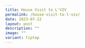 ```yaml
---
title: House Visit to L'VIV
permalink: /house-visit-to-l-viv/
date: 2023-07-22
layout: post
description: ""
image: ""
variant: tiptap
---
```

